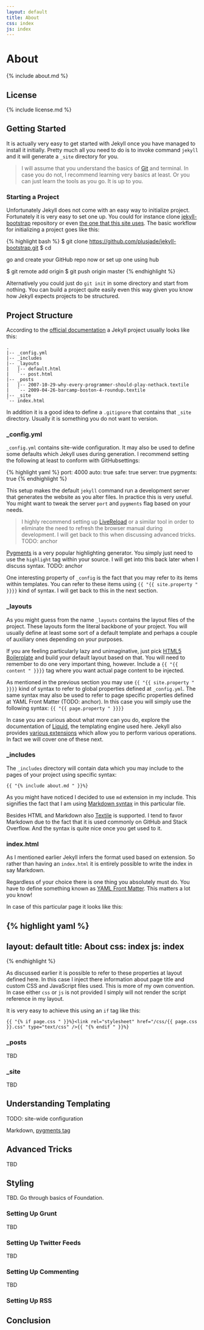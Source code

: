 ```yaml
---
layout: default
title: About
css: index
js: index
---
```


# About

{% include about.md %}

## License

{% include license.md %}

## Getting Started

It is actually very easy to get started with Jekyll once you have managed to install it initially. Pretty much all you need to do is to invoke command `jekyll` and it will generate a `_site` directory for you.

> I will assume that you understand the basics of [Git](http://gitscm.org/) and terminal. In case you do not, I recommend learning very basics at least. Or you can just learn the tools as you go. It is up to you.

### Starting a Project

Unfortunately Jekyll does not come with an easy way to initialize project. Fortunately it is very easy to set one up. You could for instance clone [jekyll-bootstrap](http://jekyllbootstrap.com/) repository or even [the one that this site uses](https://github.com/bebraw/yeswejekyll). The basic workflow for initializing a project goes like this:

{% highlight bash %}
$ git clone https://github.com/plusjade/jekyll-bootstrap.git <target>
$ cd <target>

go and create your GitHub repo now or set up one using hub

$ git remote add origin <repo address>
$ git push origin master
{% endhighlight %}

Alternatively you could just do `git init` in some directory and start from nothing. You can build a project quite easily even this way given you know how Jekyll expects projects to be structured.

## Project Structure

According to the [official documentation](https://github.com/mojombo/jekyll/wiki/Usage) a Jekyll project usually looks like this:

    .
    |-- _config.yml
    |-- _includes
    |-- _layouts
    |   |-- default.html
    |   `-- post.html
    |-- _posts
    |   |-- 2007-10-29-why-every-programmer-should-play-nethack.textile
    |   `-- 2009-04-26-barcamp-boston-4-roundup.textile
    |-- _site
    `-- index.html

In addition it is a good idea to define a `.gitignore` that contains that `_site` directory. Usually it is something you do not want to version.

### \_config.yml

`_config.yml` contains site-wide configuration. It may also be used to define some defaults which Jekyll uses during generation. I recommend setting the following at least to conform with GitHubsettings:

{% highlight yaml %}
port: 4000
auto: true
safe: true
server: true
pygments: true
{% endhighlight %}

This setup makes the default `jekyll` command run a development server that generates the website as you alter files. In practice this is very useful. You might want to tweak the server `port` and `pygments` flag based on your needs.

> I highly recommend setting up [LiveReload](http://livereload.com/) or a similar tool in order to eliminate the need to refresh the browser manual during development. I will get back to this when discussing advanced tricks. TODO: anchor

[Pygments](http://pygments.org/) is a very popular highlighting generator. You simply just need to use the `highlight` tag within your source. I will get into this back later when I discuss syntax. TODO: anchor

One interesting property of `_config` is the fact that you may refer to its items within templates. You can refer to these items using `{{ "{{ site.property " }}}}` kind of syntax. I will get back to this in the next section.

### \_layouts

As you might guess from the name `_layouts` contains the layout files of the project. These layouts form the literal backbone of your project. You will usually define at least some sort of a default template and perhaps a couple of auxiliary ones depending on your purposes.

If you are feeling particularly lazy and unimaginative, just pick [HTML5 Boilerplate](http://html5boilerplate.com/) and build your default layout based on that. You will need to remember to do one very important thing, however. Include a `{{ "{{ content " }}}}` tag where you want actual page content to be injected.

As mentioned in the previous section you may use `{{ "{{ site.property " }}}}` kind of syntax to refer to global properties defined at `_config.yml`. The same syntax may also be used to refer to page specific properties defined at YAML Front Matter (TODO: anchor). In this case you will simply use the following syntax: `{{ "{{ page.property " }}}}`

In case you are curious about what more can you do, explore the documentation of [Liquid](http://liquidmarkup.org/), the templating engine used here. Jekyll also provides [various extensions](https://github.com/mojombo/jekyll/wiki/Liquid-Extensions) which allow you to perform various operations. In fact we will cover one of these next.

### \_includes

The `_includes` directory will contain data which you may include to the pages of your project using specific syntax:

    {{ "{% include about.md " }}%}

As you might have noticed I decided to use `md` extension in my include. This signifies the fact that I am using [Markdown syntax](http://daringfireball.net/projects/markdown/syntax) in this particular file.

Besides HTML and Markdown also [Textile](http://redcloth.org/textile) is supported. I tend to favor Markdown due to the fact that it is used commonly on GitHub and Stack Overflow. And the syntax is quite nice once you get used to it.

### index.html

As I mentioned earlier Jekyll infers the format used based on extension. So rather than having an `index.html` it is entirely possible to write the index in say Markdown.

Regardless of your choice there is one thing you absolutely must do. You have to define something known as [YAML Front Matter](https://github.com/mojombo/jekyll/wiki/YAML-Front-Matter). This matters a lot you know!

In case of this particular page it looks like this:

{% highlight yaml %}
---
layout: default
title: About
css: index
js: index
---
{% endhighlight %}

As discussed earlier it is possible to refer to these properties at layout defined here. In this case I inject there information about page title and custom CSS and JavaScript files used. This is more of my own convention. In case either `css` or `js` is not provided I simply will not render the script reference in my layout.

It is very easy to achieve this using an `if` tag like this: 

    {{ "{% if page.css " }}%}<link rel="stylesheet" href="/css/{{ page.css }}.css" type="text/css" />{{ "{% endif " }}%}

### \_posts

TBD

### \_site

TBD

## Understanding Templating

TODO: site-wide configuration

Markdown, [pygments tag](http://stackoverflow.com/questions/13464590/github-flavored-markdown-and-pygments-highlighting-in-jekyll)

## Advanced Tricks

TBD

## Styling

TBD. Go through basics of Foundation.

### Setting Up Grunt

TBD

### Setting Up Twitter Feeds

TBD

### Setting Up Commenting

TBD

### Setting Up RSS

## Conclusion
